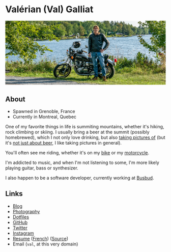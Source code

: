 Valérian (Val) Galliat
======================

![Val](img/val.jpg)

About
-----

* Spawned in Grenoble, France
* Currently in Montreal, Quebec

One of my favorite things in life is summiting mountains, whether it's
hiking, rock climbing or skiing. I usually bring a beer at the summit
(possibly homebrewed), which I not only love drinking, but also [taking
pictures of][beer] (but it's [not just about beer][photography], I like
taking pictures in general).

[beer]: https://photography.codejam.info/beer.html
[photography]: https://photography.codejam.info/

You'll often see me riding, whether it's on my [bike] or my [motorcycle].

I'm addicted to music, and when I'm not listening to some, I'm more
likely playing guitar, bass or synthesizer.

I also happen to be a software developer, currently working at
[Busbud].

[bike]: https://photography.codejam.info/photos/P1000756.html
[motorcycle]: https://photography.codejam.info/photos/P2570525.html
[Busbud]: https://www.busbud.com/en/about/team

[riding my motorcycle]: https://photography.codejam.info/gs650.html

Links
-----

* [Blog](https://www.codejam.info/)
* [Photography](https://photography.codejam.info/)
* [Dotfiles](https://github.com/valeriangalliat/dotfiles)
* [GitHub](https://github.com/valeriangalliat)
* [Twitter](https://twitter.com/valeriangalliat)
* [Instagram](https://www.instagram.com/valeriangalliat/)
* [Resume](https://valeriangalliat.github.io/cv/cv.en.pdf) ([French](https://valeriangalliat.github.io/cv/cv.fr.pdf)) ([Source](https://github.com/valeriangalliat/cv))
* Email (`val`, at this very domain)
